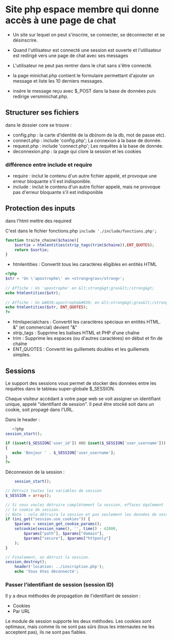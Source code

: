 # Site php espace membre qui donne accès à une page de chat

- Un site sur lequel on peut s'inscrire, se connecter, se déconnecter et se désinscrire.
- Quand l'utilisateur est connecté une session est ouverte et l'utilisateur est redirigé vers une page de chat avec ses messages
- L'utilisateur ne peut pas rentrer dans le chat sans s'être connecté.

- la page minichat.php contient le formulaire permettant d'ajouter un message et liste les 10 derniers messages.
- insère le message reçu avec $_POST dans la base de données puis redirige versminichat.php.

## Structurer ses fichiers

dans le dossier core se trouve :

- config.php : la carte d'identité de la db(nom de la db, mot de passe etc).
- connect.php : include 'config.php'; La connexion à la base de donnée.
- request.php : include 'connect.php'; Les requêtes à la base de donnée.
- deconnexion.php : la page qui clore la session et les cookies

### différence entre include et require

- require : inclut le contenu d'un autre fichier appelé, et provoque une erreur bloquante s'il est indisponible.
- include : inclut le contenu d'un autre fichier appelé, mais ne provoque pas d'erreur bloquante s'il est indisponible

## Protection des inputs

dans l'html mettre des required

C'est dans le fichier fonctions.php `include './include/fonctions.php';`

```PHP
function traite_chaine($chaine){
    $sortie = htmlentities(strip_tags(trim($chaine)),ENT_QUOTES);
    return $sortie;
}
```

- htmlentities : Convertit tous les caractères éligibles en entités HTML

```PHP
<?php
$str = 'Un \'apostrophe\' en <strong>gras</strong>';
 
// Affiche : Un 'apostrophe' en &lt;strong&gt;gras&lt;/strong&gt;
echo htmlentities($str);
 
// Affiche : Un &#039;apostrophe&#039; en &lt;strong&gt;gras&lt;/strong&gt;
echo htmlentities($str, ENT_QUOTES);
?>
```

- htmlspecialchars : Convertit les caractères spéciaux en entités HTML. &" (et commercial) devient "&amp;"
- strip_tags : Supprime les balises HTML et PHP d'une chaîne
- trim : Supprime les espaces (ou d'autres caractères) en début et fin de chaîne
- ENT_QUOTES : Convertit les guillemets doubles et les guillemets simples.

## Sessions

Le support des sessions vous permet de stocker des données entre les requêtes dans le tableau super-globale $_SESSION.

Chaque visiteur accédant à votre page web se voit assigner un identifiant unique, appelé "identifiant de session". Il peut être stocké soit dans un cookie, soit propagé dans l'URL.

Dans le header :

 ```PHP
    <?php
session_start();

if (isset($_SESSION['user_id']) AND isset($_SESSION['user_username']))
{
    echo 'Bonjour ' . $_SESSION['user_username'];
}
?>
```

Déconnexion de la session :

```PHP
    session_start();

// Détruit toutes les variables de session
$_SESSION = array();

// Si vous voulez détruire complètement la session, effacez également
// le cookie de session.
// Note : cela détruira la session et pas seulement les données de session !
if (ini_get("session.use_cookies")) {
    $params = session_get_cookie_params();
    setcookie(session_name(), '', time() - 42000,
        $params["path"], $params["domain"],
        $params["secure"], $params["httponly"]
    );
}

// Finalement, on détruit la session.
session_destroy();
    header('location: ../inscription.php');
    echo 'Vous êtes déconnecté';

```

### Passer l'identifiant de session (session ID)

Il y a deux méthodes de propagation de l'identifiant de session :

- Cookies
- Par URL

Le module de session supporte les deux méthodes. Les cookies sont optimaux, mais comme ils ne sont pas sûrs (tous les internautes ne les acceptent pas), ils ne sont pas fiables.
